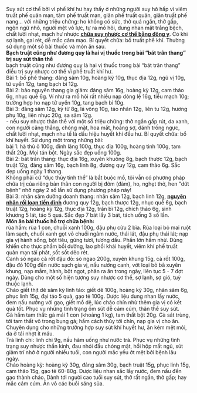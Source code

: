 <p>Suy sút cơ thể bởi vì phế khí hư hay thấy ở những người suy hô hấp vì viêm truất phế quản mạn, tâm phế truất mạn, giãn phế truất quản, giãn truất phế nang&hellip; với những triệu chứng: ho không có sức, thở quá ngắn, thở gấp, ngôn ngữ nhỏ, người mệt vô lực, tự ra mồ hôi, dung nhan mặt trắng bệch, chất lưỡi nhạt, mạch hư nhược <a href="http://tribenhdongy.com/chua-suy-nhuoc-co-the-bang-thuoc-dong-y/"><strong>chữa suy nhược cơ thể bằng đông y</strong></a>. Có khi sợ lạnh, gai rét, dễ mắc cảm mạo. Bí quyết chữa: bổ truất phế khí. Thường sử dụng một số bài thuốc và món ăn sau.<br />
<strong>Bạch truật cũng như đương quy là hai vị thuốc trong bài &ldquo;bát trân thang&rdquo; trị suy sút thân thể</strong><br />
bạch truật cũng như đương quy là hai vị thuốc trong bài &ldquo;bát trân thang&rdquo; điều trị suy nhược cơ thể vì phế truất khí hư.<br />
Bài 1: bổ phế thang: đảng sâm 10g, hoàng kỳ 10g, thục địa 12g, ngũ vị 10g, tử uyển 12g, tang bạch bì 12g.<br />
Bài 2: bảo nguyên thang gia giảm: đảng sâm 16g, hoàng kỳ 12g, cam thảo 6g, nhục quế 6g. Ví như ra mồ hôi rất nhiều nạp dòng lệ 16g, tiểu mạch 10g; trường hợp ho nạp tử uyển 10g, tang bạch bì 10g.<br />
Bài 3: đảng sâm 12g, kỷ tử 8g, lá vông 10g, táo nhân 12g, liên tu 12g, hương phụ 10g, liên nhục 20g, sa sâm 12g.<br />
- nếu suy nhược thân thể với một số triệu chứng: thở ngắn gấp rút, da xanh, con người căng thẳng, chóng mặt, hoa mắt, hoảng sợ, đánh trống ngực, chất lưỡi nhạt, mạch nhu tế là dấu hiệu huyết khí đều hư. Bí quyết chữa: bổ khí huyết. Sử dụng một trong những bài:<br />
bài 1: hà thủ ô 100g, đinh lăng 100g, thục địa 100g, hoàng tinh 100g, tam thất 20g. Mọi tán bột. Ngày sắc đẹp uống 100g.<br />
Bài 2: bát trân thang: thục địa 16g, xuyên khuông 8g, bạch thược 12g, bạch truật 12g, đảng sâm 16g, bạch linh 8g, đương quy 12g, cam thảo 6g. Sắc đẹp uống ngày 1 thang.<br />
Không phải cứ &ldquo;đục thủy tinh thể&rdquo; là bắt buộc mổ, tôi vẫn có phương pháp chữa trị của riêng bản thân con người bị đờm (đàm), ho, nghẹt thở, hen &quot;dứt bệnh&quot; nhờ ngày 2 số lần sử dụng phương pháp này!<br />
Bài 3: nhân sâm dưỡng doanh thang: nhân sâm 12g, bạch linh 12g, <a href="http://tribenhdongy.com/roi-loan-tien-dinh-la-gi-trieu-chung-nguyen-nhan-va-cach-chua/"><strong>nguyên nhân rối loạn tiền đình</strong></a>&nbsp;đương quy 12g, bạch thược 12g, nhục quế 6g, bạch truật 12g, hoàng kỳ 12g, thục địa 12g, trần bì 12g, chích thảo 6g, sinh khương 5 lát, táo 5 quả. Sắc đẹp 7 bát lấy 3 bát, tách uống 3 số lần.<br />
<strong>Món ăn bài thuốc hỗ trợ chữa bệnh:</strong><br />
rùa hầm: rùa 1 con, chuối xanh 100g, đậu phụ cừu 2 bìa. Rùa loại bỏ mai ruột làm sạch, chuối xanh gọt vỏ chuối ngâm nước, thái lát, đậu phụ thái lát; nạp gia vị hành sống, bột tiêu, gừng tươi, tương dầu. Phần lớn hầm nhừ. Dùng khiến cho thực phẩm bồi dưỡng, lao phổi khái huyết, viêm khí phế truất quản mạn tái phát, sốt sốt dẻo rét.<br />
Canh sò ngao cà rốt đậu đỏ: sò ngao 200g, xuyên khung 15g, cà rốt 100g, đậu đỏ 100g đến nước sạch gia vị, nấu nướng canh, vớt loại bỏ bã xuyên khung, nạp mắm, hành, bột ngọt, phân ra ăn trong ngày, liên tục 5 - 7 đợt ngày. Dùng cho một số hiện tượng suy nhược cơ thể, sợ lạnh, sợ gió, tuỳ thuộc lạnh.<br />
Cháo giết thịt dê sâm kỳ linh táo: giết dê 100g, hoàng kỳ 30g, nhân sâm 6g, phục linh 15g, đại táo 5 quả, gạo tẻ 100g. Dược liệu dung nhan lấy nước, đem nấu nướng với gạo, giết mổ dê, lúc cháo chín nhừ thêm gia vị có kết quả tốt. Phục vụ những tình trạng ốm sút dễ cảm cúm, thân thể suy sút.<br />
Gà hầm tam thất: gà mái 1 con (khoảng 1 kg), tam thất bột 20g. Gà sát trùng, tới tam thất vô trong bụng gà; hầm cách thủy tới chín, nạp gia vị cho ăn. Chuyên dụng cho những trường hợp suy sút khí huyết hư, ăn kém mệt mỏi, da ở tái nhợt ít máu.<br />
Trà linh chi: linh chi 9g, nấu hãm uống như nước trà. Phục vụ những tình trạng suy nhược thần kinh, đau nhói đầu chóng mặt, hồi hộp mất ngủ, sút giảm trí nhớ ở người nhiều tuổi, con người mắc yếu ớt mệt bởi bệnh lâu ngày.<br />
Cháo hoàng kỳ: hoàng kỳ 30g, đảng sâm 30g, bạch truật 15g, phục linh 15g, cam thảo 15g, gạo tẻ 60-80g. Dược liệu nhan sắc lấy nước, đem nấu đến gạo thành cháo. Dành tới người cao tuổi suy sút, thở rất ngắn, thở gấp; hay mắc cảm cúm. Ẳn vô các buổi sáng sủa.</p>

<p>&nbsp;</p>
